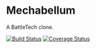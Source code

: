 # Mechabellum

A BattleTech clone.

[![Build Status][travis-image-develop]][travis-url-develop]
[![Coverage Status][codecov-image-develop]][codecov-url-develop]

[codecov-image-develop]: https://codecov.io/gh/ssoloff/mechabellum/branch/develop/graph/badge.svg
[codecov-url-develop]: https://codecov.io/gh/ssoloff/mechabellum
[travis-image-develop]: https://travis-ci.com/ssoloff/mechabellum.svg?branch=develop
[travis-url-develop]: https://travis-ci.com/ssoloff/mechabellum
